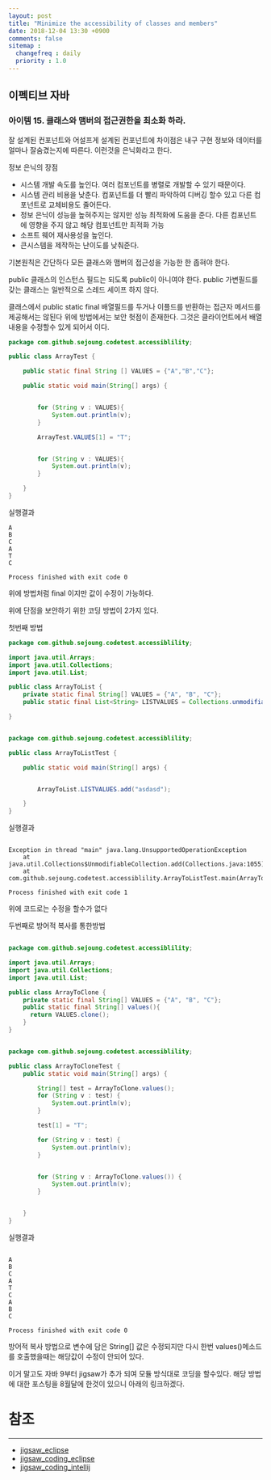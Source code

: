 ```yaml
---
layout: post
title: "Minimize the accessibility of classes and members"
date: 2018-12-04 13:30 +0900
comments: false
sitemap :
  changefreq : daily
  priority : 1.0
---
```

## 이펙티브 자바

### 아이템 15. 클래스와 맴버의 접근권한을 최소화 하라.

잘 설계된 컨포넌트와 어설프게 설계된 컨포넌트에 차이점은 내구 구현 정보와 데이터를 얼마나 잘숨겼는지에 따른다.
이런것을 은닉화라고 한다.

정보 은닉의 장점

* 시스템 개발 속도를 높인다. 여러 컴포넌트를 병렬로 개발할 수 있기 때문이다.
* 시스템 관리 비용을 낮춘다. 컴포넌트를 더 빨리 파악하여 디버깅 할수 있고 다른 컴포넌트로 교체비용도 줄어든다.
* 정보 은닉이 성능을 높혀주지는 않지만 성능 최적화에 도움을 준다. 다른 컴포넌트에 영향을 주지 않고 해당 컴포넌트만 최적화 가능
* 소프트 웨어 재사용성을 높인다.
* 큰시스템을 제작하는 난이도를 낮춰준다.

기본원칙은 간단하다 모든 클래스와 맴버의 접근성을 가능한 한 좁혀야 한다.

public 클래스의 인스턴스 필드는 되도록 public이 아니여야 한다. public 가변필드를 갖는 클래스는 일반적으로 스레드 세이프 하지 않다.

클래스에서 public static final 배열필드를 두거나 이플드를 반환하는 접근자 메서드를 제공해서는 않된다
위에 방법에서는 보안 헛점이 존재한다. 그것은 클라이언트에서 배열 내용을 수정할수 있게 되어서 이다.

```java
package com.github.sejoung.codetest.accessiblility;

public class ArrayTest {

    public static final String [] VALUES = {"A","B","C"};

    public static void main(String[] args) {


        for (String v : VALUES){
            System.out.println(v);
        }

        ArrayTest.VALUES[1] = "T";


        for (String v : VALUES){
            System.out.println(v);
        }

    }
}

```
실행결과
```
A
B
C
A
T
C

Process finished with exit code 0
```

위에 방법처럼 final 이지만 값이 수정이 가능하다.

위에 단점을 보안하기 위한 코딩 방법이 2가지 있다.

첫번째 방법

```java
package com.github.sejoung.codetest.accessiblility;

import java.util.Arrays;
import java.util.Collections;
import java.util.List;

public class ArrayToList {
    private static final String[] VALUES = {"A", "B", "C"};
    public static final List<String> LISTVALUES = Collections.unmodifiableList(Arrays.asList(VALUES));

}

```

```java

package com.github.sejoung.codetest.accessiblility;

public class ArrayToListTest {

    public static void main(String[] args) {


        ArrayToList.LISTVALUES.add("asdasd");

    }
}


```
실행결과
```

Exception in thread "main" java.lang.UnsupportedOperationException
	at java.util.Collections$UnmodifiableCollection.add(Collections.java:1055)
	at com.github.sejoung.codetest.accessiblility.ArrayToListTest.main(ArrayToListTest.java:6)

Process finished with exit code 1

```
위에 코드로는 수정을 할수가 없다

두번째로 방어적 복사를 통한방법

```java

package com.github.sejoung.codetest.accessiblility;

import java.util.Arrays;
import java.util.Collections;
import java.util.List;

public class ArrayToClone {
    private static final String[] VALUES = {"A", "B", "C"};
    public static final String[] values(){
      return VALUES.clone();
    }
}


```

```java

package com.github.sejoung.codetest.accessiblility;

public class ArrayToCloneTest {
    public static void main(String[] args) {

        String[] test = ArrayToClone.values();
        for (String v : test) {
            System.out.println(v);
        }

        test[1] = "T";

        for (String v : test) {
            System.out.println(v);
        }


        for (String v : ArrayToClone.values()) {
            System.out.println(v);
        }


    }
}


```
실행결과
```

A
B
C
A
T
C
A
B
C

Process finished with exit code 0

```

방어적 복사 방법으로 변수에 담은 String[] 값은 수정되지만 다시 한번 values()메소드를 호출했을때는 해당값이 수정이 안되어 있다.

이거 말고도 자바 9부터 jigsaw가 추가 되여 모듈 방식대로 코딩을 할수있다. 해당 방법에 대한 포스팅을 8월달에 한것이 있으니 아래의 링크하겠다.


# 참조
-----
* [jigsaw_eclipse](https://sejoung.github.io/2018/08/jigsaw_eclipse)
* [jigsaw_coding_eclipse](https://sejoung.github.io/2018/08/jigsaw_coding_eclipse)
* [jigsaw_coding_intellij](https://sejoung.github.io/2018/08/jigsaw_coding_intellij)
